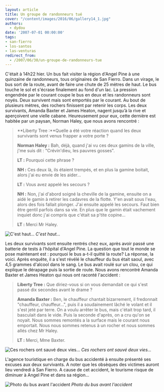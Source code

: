```yaml
---
layout: article
title: Un groupe de randonneurs tué
cover: "/content/images/2016/06/gallery14_1.jpg"
authors:
  - dydou
date: '2007-07-01 00:00:00'
tags:
- san-fierro
- los-santos
- las-venturas
redirect_from:
  - /2007/06/30/un-groupe-de-randonneurs-tue
---
```


C'était à 14h22 hier. Un bus fait visiter la région d'Angel Pine à une quinzaine de randonneurs, tous originaires de San Fierro. Dans un virage, le bus sort de la route, avant de faire une chute de 25 mètres de haut. Le bus touche le sol et s'écrase finalement au fond d'un lac. La pression engendrée par le courant coupe le bus en deux et les randonneurs sont noyés. Deux survivent mais sont emportés par le courant. Au bout de plusieurs mètres, des rochers finissent par retenir les corps. Les deux survivants, Amanda Baxter et James Heaton, nagent jusqu’à la rive et aperçoivent une vielle cabane. Heureusement pour eux, cette dernière est habitée par un paysan, Norman Haley, que nous avons rencontré :

> \*\*Liberty Tree :\*\*Quelle a été votre réaction quand les deux survivants sont venus frapper a votre porte ?
> 
> **Norman Haley :** Bah, déjà, quand j'ai vu ces deux gamins de la ville, j'me suis dit : "Crévin'dieu, les pauvres gosses".
> 
> **LT :** Pourquoi cette phrase ?
> 
> **NH :** Ces deux là, ils étaient trempés, et en plus la gamine boitait, alors j'ai eu envie de les aider...
> 
> **LT :** Vous avez appelé les secours ?
> 
> **NH :** Non, j'ai d'abord soigné la cheville de la gamine, ensuite on a aidé le gamin à retirer les cadavres de la flotte. Y'en avait sous l'eau, alors des fois fallait plonger. J'ai ensuite appelé les secours. Faut bien être gentil parfois dans sa vie. En plus que le gamin était vachement inquiet donc j'ai compris que c'était sa p'tite copine...
> 
> **LT :** Merci Mr Haley.

![C'est haut...](/content/images/2005/01/gallery13.jpg)
_C'est haut..._

Les deux survivants sont ensuite rentrés chez eux, après avoir passé une batterie de tests à l’hôpital d'Angel Pine. La question que tout le monde se pose maintenant est : pourquoi le bus a-t-il quitté la route? La réponse, la voici. Après enquête, il a s'est révélé le chauffeur du bus était saoul, avec 4,5 grammes d'alcool dans le sang. Le bus avait roulé sur un clou, ce qui explique le dérapage puis la sortie de route. Nous avons rencontré Amanda Baxter et James Heaton qui nous ont raconté l'accident :

> **Liberty Tree :** Que diriez-vous si on vous demandait ce qui s'est passé dix secondes avant le drame ?
> 
> **Amanda Baxter :** Ben, le chauffeur chantait bizarrement, il fredonnait "chauffeur, chauffeur...", puis il a soudainement lâché le volant et il s'est jeté par terre. On a voulu arrêter le bus, mais c'était trop tard, il basculait dans le vide. Puis la seconde d'après, on a cru qu'on se noyait. Nous sommes remontés a la surface mais le courant nous emportait. Nous nous sommes retenus à un rocher et nous sommes allés chez Mr Haley.
> 
> **LT :** Merci, Mme Baxter.

![Ces rochers ont sauvé deux vies...](/content/images/2005/01/gallery9_3.jpg)
_Ces rochers ont sauvé deux vies..._

L'agence touristique en charge du bus accidenté à ensuite présenté ses excuses aux deux survivants. A noter que les obsèques des victimes auront lieu vendredi à San Fierro. A cause de cet accident, le tourisme risque de diminuer à Angel Pine et dans sa région...

![Photo du bus avant l'accident](/content/images/2005/01/gallery14_0.jpg)
_Photo du bus avant l'accident_